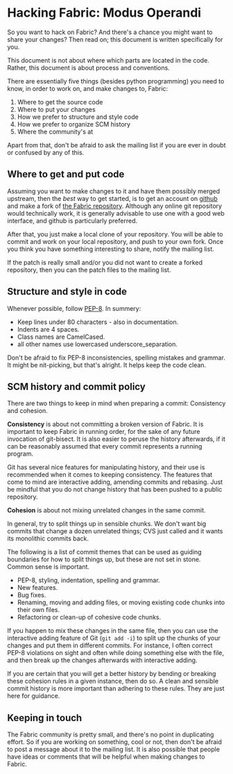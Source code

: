 Hacking Fabric: Modus Operandi
==============================

So you want to hack on Fabric? And there's a chance you might want to share
your changes? Then read on; this document is written specifically for you.

This document is not about where which parts are located in the code. Rather,
this document is about process and conventions.

There are essentially five things (besides python programming) you need to
know, in order to work on, and make changes to, Fabric:

1. Where to get the source code
2. Where to put your changes
3. How we prefer to structure and style code
4. How we prefer to organize SCM history
5. Where the community's at

Apart from that, don't be afraid to ask the mailing list if you are ever in
doubt or confused by any of this.


Where to get and put code
-------------------------

Assuming you want to make changes to it and have them possibly merged upstream,
then the *best* way to get started, is to get an account on [github][] and make
a fork of [the Fabric repository][gh-repo]. Although any online git repository
would technically work, it is generally advisable to use one with a good web
interface, and github is particularly preferred.

After that, you just make a local clone of your repository. You will be able to
commit and work on your local repository, and push to your own fork. Once you
think you have something interesting to share, notify the mailing list.

If the patch is really small and/or you did not want to create a forked
repository, then you can the patch files to the mailing list.


Structure and style in code
---------------------------

Whenever possible, follow [PEP-8][]. In summery:

* Keep lines under 80 characters - also in documentation.
* Indents are 4 spaces.
* Class names are CamelCased.
* all other names use lowercased underscore_separation.

Don't be afraid to fix PEP-8 inconsistencies, spelling mistakes and grammar.
It might be nit-picking, but that's alright. It helps keep the code clean.


SCM history and commit policy
-----------------------------

There are two things to keep in mind when preparing a commit: Consistency and
cohesion.

**Consistency** is about not committing a broken version of Fabric. It is
important to keep Fabric in running order, for the sake of any future
invocation of git-bisect. It is also easier to peruse the history afterwards,
if it can be reasonably assumed that every commit represents a running
program.

Git has several nice features for manipulating history, and their use is
recommended when it comes to keeping consistency. The features that come to
mind are interactive adding, amending commits and rebasing. Just be mindful
that you do not change history that has been pushed to a public repository.

**Cohesion** is about not mixing unrelated changes in the same commit.

In general, try to split things up in sensible chunks. We don't want big
commits that change a dozen unrelated things; CVS just called and it wants its
monolithic commits back.

The following is a list of commit themes that can be used as guiding boundaries
for how to split things up, but these are not set in stone. Common sense is
important.

* PEP-8, styling, indentation, spelling and grammar.
* New features.
* Bug fixes.
* Renaming, moving and adding files, or moving existing code chunks into their
own files.
* Refactoring or clean-up of cohesive code chunks.

If you happen to mix these changes in the same file, then you can use the
interactive adding feature of Git (`git add -i`) to split up the chunks of
your changes and put them in different commits. For instance, I often correct
PEP-8 violations on sight and often while doing something else with the file,
and then break up the changes afterwards with interactive adding.

If you are certain that you will get a better history by bending or breaking
these cohesion rules in a given instance, then do so. A clean and sensible
commit history is more important than adhering to these rules. They are just
here for guidance.


Keeping in touch
----------------

The Fabric community is pretty small, and there's no point in duplicating
effort. So if you are working on something, cool or not, then don't be afraid
to post a message about it to the mailing list. It is also possible that people
have ideas or comments that will be helpful when making changes to Fabric.


[github]: http://github.com/
[gh-repo]: http://github.com/karmazilla/fabric/tree/master
[pep-8]: http://www.python.org/dev/peps/pep-0008/
